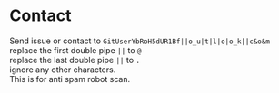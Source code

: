 # Contact
Send issue or contact to ```GitUserYbRoH5dUR1Bf||o_u|t|l|o|o_k||c&o&m```  
replace the first double pipe ```||``` to ```@```  
replace the last double pipe ```||``` to ```.```  
ignore any other characters.  
This is for anti spam robot scan.  
